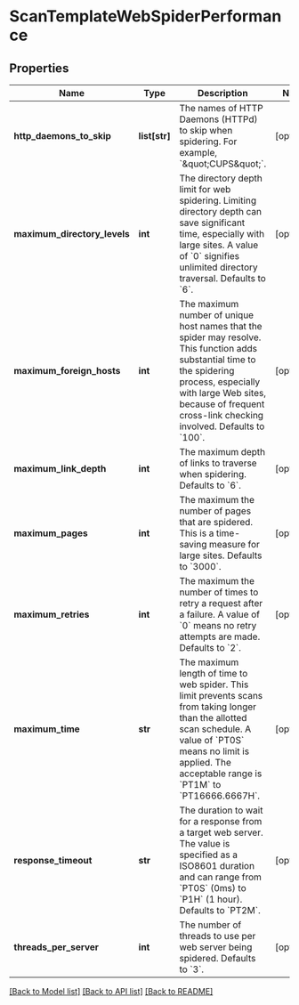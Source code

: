 # ScanTemplateWebSpiderPerformance

## Properties
Name | Type | Description | Notes
------------ | ------------- | ------------- | -------------
**http_daemons_to_skip** | **list[str]** | The names of HTTP Daemons (HTTPd) to skip when spidering. For example, &#x60;\&quot;CUPS\&quot;&#x60;. | [optional] 
**maximum_directory_levels** | **int** | The directory depth limit for web spidering. Limiting directory depth can save significant time, especially with large sites. A value of &#x60;0&#x60; signifies unlimited directory traversal. Defaults to &#x60;6&#x60;. | [optional] 
**maximum_foreign_hosts** | **int** | The maximum number of unique host names that the spider may resolve. This function adds substantial time to the spidering process, especially with large Web sites, because of frequent cross-link checking involved. Defaults to &#x60;100&#x60;. | [optional] 
**maximum_link_depth** | **int** | The maximum depth of links to traverse when spidering. Defaults to &#x60;6&#x60;. | [optional] 
**maximum_pages** | **int** | The maximum the number of pages that are spidered. This is a time-saving measure for large sites. Defaults to &#x60;3000&#x60;. | [optional] 
**maximum_retries** | **int** | The maximum the number of times to retry a request after a failure. A value of &#x60;0&#x60; means no retry attempts are made. Defaults to &#x60;2&#x60;. | [optional] 
**maximum_time** | **str** | The maximum length of time to web spider. This limit prevents scans from taking longer than the allotted scan schedule. A value of &#x60;PT0S&#x60; means no limit is applied. The acceptable range is &#x60;PT1M&#x60; to &#x60;PT16666.6667H&#x60;. | [optional] 
**response_timeout** | **str** | The duration to wait for a response from a target web server. The value is specified as a ISO8601 duration and can range from &#x60;PT0S&#x60; (0ms) to &#x60;P1H&#x60; (1 hour). Defaults to &#x60;PT2M&#x60;. | [optional] 
**threads_per_server** | **int** | The number of threads to use per web server being spidered. Defaults to &#x60;3&#x60;. | [optional] 

[[Back to Model list]](../README.md#documentation-for-models) [[Back to API list]](../README.md#documentation-for-api-endpoints) [[Back to README]](../README.md)

